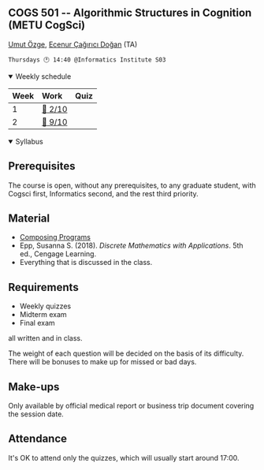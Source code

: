 COGS 501 -- Algorithmic Structures in Cognition (METU CogSci)
-------------------------------------------------------------

[Umut Özge](mailto:umozge@metu.edu.tr), [Ecenur Çağırıcı Doğan](mailto:ecenurc@metu.edu.tr) (TA)

```
Thursdays 🕐 14:40 @Informatics Institute S03
```

<details open>
<summary>
Weekly schedule
</summary>

|Week| Work | Quiz |
:--- |:-------|:----|
|1   | [:calendar: 2/10](weeks/w01.md)| |
|2   | [:calendar: 9/10](weeks/w02.md)| |


</details>

<details open>
<summary>
Syllabus
</summary>

## Prerequisites

The course is open, without any prerequisites, to any graduate student, with Cogsci first, Informatics second, and the rest third priority.

## Material

* [Composing Programs](https://www.composingprograms.com/)
* Epp, Susanna S. (2018). *Discrete Mathematics with Applications*. 5th ed., Cengage Learning.
* Everything that is discussed in the class.

## Requirements

* Weekly quizzes
* Midterm exam
* Final exam

all written and in class.

The weight of each question will be decided on the basis of its difficulty. There
will be bonuses to make up for missed or bad days.

## Make-ups

Only available by official medical report or business trip document covering the session date.

## Attendance

It's OK to attend only the quizzes, which will usually start around 17:00.

</details>
